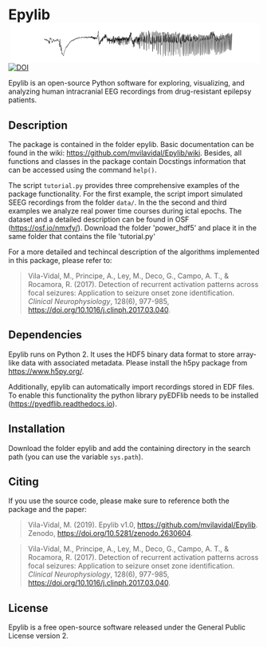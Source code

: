 # Epylib <img src="https://raw.githubusercontent.com/mvilavidal/Epylib/master/images/signal.png" alt="signal" height="80" width="500" align="right" />

[![DOI](https://zenodo.org/badge/179277414.svg)](https://zenodo.org/badge/latestdoi/179277414) 


Epylib is an open-source Python software for exploring, visualizing, and analyzing human intracranial EEG recordings from drug-resistant epilepsy patients.

## Description

The package is contained in the folder epylib. Basic documentation can be found in the wiki: https://github.com/mvilavidal/Epylib/wiki. Besides, all functions and classes in the package contain Docstings information that can be accessed using the command `help()`.

The script `tutorial.py` provides three comprehensive examples of the package functionality. For the first example, the script import simulated SEEG recordings from the folder `data/`. In the the second and third examples we analyze real power time courses during ictal epochs. The dataset and a detailed description can be found in OSF (https://osf.io/nmxfy/). Download the folder 'power_hdf5' and place it in the same folder that contains the file 'tutorial.py'

For a more detailed and techincal description of the algorithms implemented in this package, please refer to:

> Vila-Vidal, M., Principe, A., Ley, M., Deco, G., Campo, A. T., & Rocamora, R. (2017). Detection of recurrent activation patterns across focal seizures: Application to seizure onset zone identification. *Clinical Neurophysiology*, 128(6), 977-985, https://doi.org/10.1016/j.clinph.2017.03.040.


## Dependencies

Epylib runs on Python 2. It uses the HDF5 binary data format to store array-like data with associated metadata. Please install the h5py package from https://www.h5py.org/.

Additionally, epylib can automatically import recordings stored in EDF files. To enable this functionality the python library pyEDFlib needs to be installed (https://pyedflib.readthedocs.io).

## Installation

Download the folder epylib and add the containing directory in the search path (you can use the variable `sys.path`).


## Citing

If you use the source code, please make sure to reference both the package and the paper:

> Vila-Vidal, M. (2019). Epylib v1.0, https://github.com/mvilavidal/Epylib. Zenodo, https://doi.org/10.5281/zenodo.2630604.

> Vila-Vidal, M., Principe, A., Ley, M., Deco, G., Campo, A. T., & Rocamora, R. (2017). Detection of recurrent activation patterns across focal seizures: Application to seizure onset zone identification. *Clinical Neurophysiology*, 128(6), 977-985, https://doi.org/10.1016/j.clinph.2017.03.040.


## License

Epylib is a free open-source software released under the General Public License version 2.





